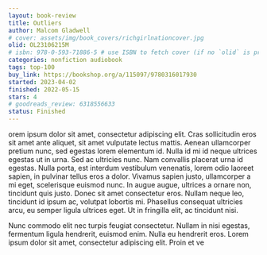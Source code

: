```yaml
---
layout: book-review
title: Outliers
author: Malcom Gladwell
# cover: assets/img/book_covers/richgirlnationcover.jpg
olid: OL23106215M
# isbn: 978-0-593-71886-5 # use ISBN to fetch cover (if no `olid` is provided, dashes are optional)
categories: nonfiction audiobook
tags: top-100
buy_link: https://bookshop.org/a/115097/9780316017930
started: 2023-04-02
finished: 2022-05-15
stars: 4
# goodreads_review: 6318556633
status: Finished
---
```


orem ipsum dolor sit amet, consectetur adipiscing elit. Cras sollicitudin eros sit amet ante aliquet, sit amet vulputate lectus mattis. Aenean ullamcorper pretium nunc, sed egestas lorem elementum id. Nulla id mi id neque ultrices egestas ut in urna. Sed ac ultricies nunc. Nam convallis placerat urna id egestas. Nulla porta, est interdum vestibulum venenatis, lorem odio laoreet sapien, in pulvinar tellus eros a dolor. Vivamus sapien justo, ullamcorper a mi eget, scelerisque euismod nunc. In augue augue, ultrices a ornare non, tincidunt quis justo. Donec sit amet consectetur eros. Nullam neque leo, tincidunt id ipsum ac, volutpat lobortis mi. Phasellus consequat ultricies arcu, eu semper ligula ultrices eget. Ut in fringilla elit, ac tincidunt nisi.

Nunc commodo elit nec turpis feugiat consectetur. Nullam in nisi egestas, fermentum ligula hendrerit, euismod enim. Nulla eu hendrerit eros. Lorem ipsum dolor sit amet, consectetur adipiscing elit. Proin et ve